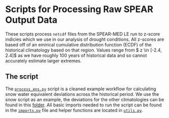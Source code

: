 # Scripts for Processing Raw SPEAR Output Data
These scripts process `netcdf` files from the SPEAR-MED LE run to z-score indicies which we use in our analysis of drought conditions. All z-scores are based off of  an emirical cumulative distribution function (ECDF) of the historical climatology based on that region. Values range from $ z \in [-2.4, 2.4]$ as we have roughly 100 years of historical data and so cannot accurately estimate larger extremes. 

## The script
The [`process_ens.py`](process_ens.py) script is a cleaned example workflow for calculating snow water equivalent deviations across the historical period. We use the snow script as an example, the deviations for the other climatologies can be found in this [folder](P_and_T_zscore_compute). All basic imports needed to run the script can be found in the [`imports.py`](imports.py) file and helper functions are located in [`utils.py`](utils.py). 